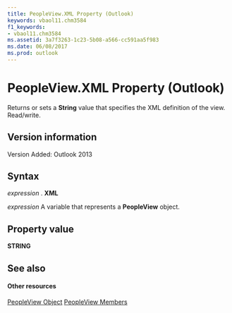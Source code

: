 ```yaml
---
title: PeopleView.XML Property (Outlook)
keywords: vbaol11.chm3584
f1_keywords:
- vbaol11.chm3584
ms.assetid: 3a7f3263-1c23-5b08-a566-cc591aa5f983
ms.date: 06/08/2017
ms.prod: outlook
---
```



# PeopleView.XML Property (Outlook)
Returns or sets a  **String** value that specifies the XML definition of the view. Read/write.

## Version information

Version Added: Outlook 2013 


## Syntax

 _expression_ . **XML**

 _expression_ A variable that represents a **PeopleView** object.


## Property value

 **STRING**


## See also


#### Other resources


[PeopleView Object](Outlook.peopleview.md)
[PeopleView Members](http://msdn.microsoft.com/library/87b0295a-ab7d-28dd-cdf8-7e4331c3b802%28Office.15%29.aspx)

